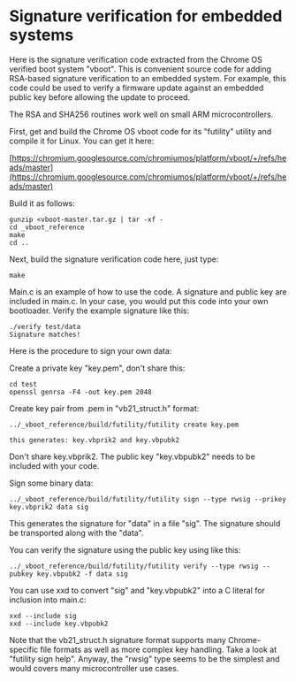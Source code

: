 # Signature verification for embedded systems

Here is the signature verification code extracted from the Chrome OS
verified boot system "vboot".  This is convenient source code for adding
RSA-based signature verification to an embedded system.  For example, this
code could be used to verify a firmware update against an embedded public
key before allowing the update to proceed.

The RSA and SHA256 routines work well on small ARM microcontrollers.

First, get and build the Chrome OS vboot code for its "futility" utility and
compile it for Linux.  You can get it here:

[https://chromium.googlesource.com/chromiumos/platform/vboot/+/refs/heads/master](https://chromium.googlesource.com/chromiumos/platform/vboot/+/refs/heads/master)

Build it as follows:

	gunzip <vboot-master.tar.gz | tar -xf -
	cd _vboot_reference
	make
	cd ..

Next, build the signature verification code here, just type:

	make

Main.c is an example of how to use the code.  A signature and public key
are included in main.c.  In your case, you would put this code into your own
bootloader.  Verify the example signature like this:

	./verify test/data
	Signature matches!

Here is the procedure to sign your own data:

Create a private key "key.pem", don't share this:

	cd test
	openssl genrsa -F4 -out key.pem 2048

Create key pair from .pem in "vb21_struct.h" format:

	../_vboot_reference/build/futility/futility create key.pem

	this generates: key.vbprik2 and key.vbpubk2

Don't share key.vbprik2.  The public key "key.vbpubk2" needs to be included
with your code.

Sign some binary data:

	../_vboot_reference/build/futility/futility sign --type rwsig --prikey key.vbprik2 data sig

This generates the signature for "data" in a file "sig".  The signature
should be transported along with the "data".

You can verify the signature using the public key using like this:

	../_vboot_reference/build/futility/futility verify --type rwsig --pubkey key.vbpubk2 -f data sig

You can use xxd to convert "sig" and "key.vbpubk2" into a C literal for
inclusion into main.c:

	xxd --include sig
	xxd --include key.vbpubk2

Note that the vb21_struct.h signature format supports many Chrome-specific
file formats as well as more complex key handling.  Take a look at "futility
sign help".  Anyway, the "rwsig" type seems to be the simplest and would
covers many microcontroller use cases.
